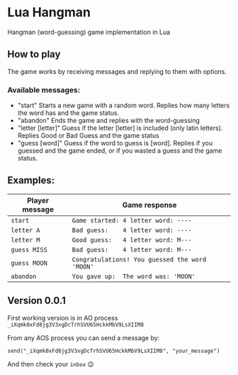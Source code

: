 # Lua Hangman

Hangman (word-guessing) game implementation in Lua

## How to play

The game works by receiving messages and replying to them with options.

### Available messages:

- "start" Starts a new game with a random word. Replies how many letters the word has and the game status.
- "abandon" Ends the game and replies with the word-guessing
- "letter [letter]" Guess if the letter [letter] is included (only latin letters). Replies Good or Bad Guess and the game status
- "guess [word]" Guess if the word to guess is [word]. Replies if you guessed and the game ended, or if you wasted a guess and the game status.

## Examples:

|Player message|Game response|
|---|---|
|`start`      | `Game started: 4 letter word: ----`|
|`letter A`   | `Bad guess:    4 letter word: ----`|
|`letter M`   | `Good guess:   4 letter word: M---`|
|`guess MISS` | `Bad guess:    4 letter word: M---`|
|`guess MOON` | `Congratulations! You guessed the word 'MOON'`|
|`abandon`    | `You gave up:  The word was: 'MOON'`|

## Version 0.0.1

First working version is in AO process `_iXqmk0xFd8jg3V3xgDcTrhSVU65HckkMbV9LsXIIM8`

From any AOS process you can send a message by:

`send("_iXqmk0xFd8jg3V3xgDcTrhSVU65HckkMbV9LsXIIM8", "your_message")`

And then check your `inbox` 😉
